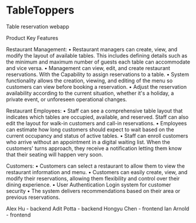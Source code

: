 # TableToppers
Table reservation webapp

Product Key Features

Restaurant Management:
•	Restaurant managers can create, view, and modify the layout of available tables. This includes defining details such as the minimum and maximum number of guests each table can accommodate and vice versa.
•	Management can view, edit, and create restaurant reservations. With the Capability to assign reservations to a table.
•	System functionality allows the creation, viewing, and editing of the menu so customers can view before booking a reservation.
•	Adjust the reservation availability according to the current situation, whether it's a holiday, a private event, or unforeseen operational changes.

Restaurant Employees:
•	Staff can see a comprehensive table layout that indicates which tables are occupied, available, and reserved.  Staff can also edit the layout for walk-in customers and call-in reservations.
•	Employees can estimate how long customers should expect to wait based on the current occupancy and status of active tables.
•	Staff can enroll customers who arrive without an appointment in a digital waiting list. When the customers' turns approach, they receive a notification letting them know that their seating will happen very soon. 

Customers:
•	Customers can select a restaurant to allow them to view the restaurant information and menu.
•	Customers can easily create, view, and modify their reservations, allowing them flexibility and control over their dining experience.
•	User Authentication Login system for customer security
•	The system delivers recommendations based on their area or previous reservations.


Alex Hu - backend
Adit Potta - backend
Hongyu Chen - frontend
Ian Arnold - frontend
